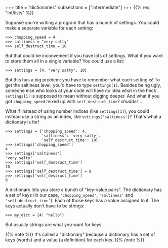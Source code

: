 +++
title = "dictionaries"
subsections = ["intermediate"]
+++
{{% req "int/lists" %}}

Suppose you're writing a program that has a bunch of settings. You could make
a separate variable for each setting:

	>>> chopping_speed = 4
	>>> saltiness = "very salty"
	>>> self_destruct_time = 10

But that could be inconvenient if you have lots of settings. What if you want to store them
all in a single variable? You could use a list:

	>>> settings = [4, "very salty", 10]

But this has a big problem: you have to remember what each setting is! To get
the saltiness level, you'd have to type `settings[1]`. Besides being ugly,
someone else who looks at your code will have no idea what in the heck
`settings[1]` is supposed to mean without digging deeper. And what if you got
`chopping_speed` mixed up with `self_destruct_time`? *shudder*...

What if instead of using number indices (like `settings[1]`), you could instead use a string as an index,
like `settings['saltiness']`? That's what a dictionary is for!

	>>> settings = {'chopping_speed': 4,
	                'saltiness': 'very salty',
	                'self_destruct_time': 10}
	>>> settings['chopping_speed']
	4
	>>> settings['saltiness']
	'very salty'
	>>> settings['self_destruct_time']
	10
	>>> settings['self_destruct_time'] = 9
	>>> settings['self_destruct_time']
	9

A dictionary lets you store a bunch of "key-value pairs". The dictionary has a set
of keys (in our case, `'chopping_speed'`, `'saltiness'` and `'self_destruct_time'`).
Each of those keys has a value assigned to it. The keys actually don't have to be strings:

	>>> my_dict = {4: "hello"}

But usually strings are what you want for keys. 

{{% note %}}
It's called a "dictionary" because a dictionary has a set of keys (words) and a
value (a definition) for each key.
{{% /note %}}
